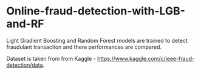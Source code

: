 # Online-fraud-detection-with-LGB-and-RF

Light Gradient Boosting and Random Forest models are trained to detect fraudulant transaction and there performances are compared.

Dataset is taken from from Kaggle - https://www.kaggle.com/c/ieee-fraud-detection/data.
